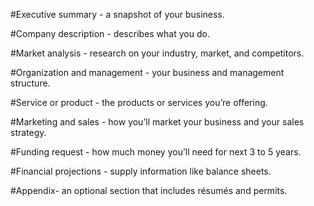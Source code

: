 #Executive summary - a snapshot of your business.



#Company description - describes what you do.

#Market analysis - research on your industry, market, and competitors.

#Organization and management - your business and management structure.

#Service or product - the products or services you’re offering.

#Marketing and sales - how you’ll market your business and your sales strategy.

#Funding request - how much money you’ll need for next 3 to 5 years.

#Financial projections - supply information like balance sheets.

#Appendix- an optional section that includes résumés and permits.

